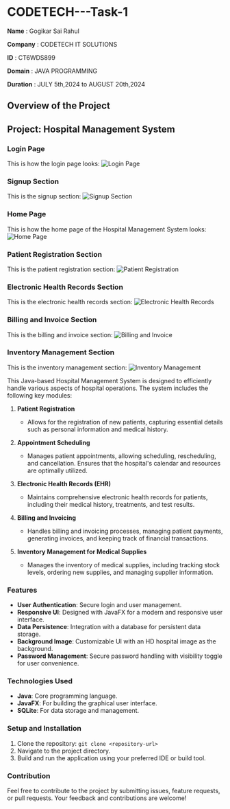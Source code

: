 # CODETECH---Task-1 
**Name** : Gogikar Sai Rahul  

**Company** : CODETECH IT SOLUTIONS  

**ID** : CT6WDS899  

**Domain** : JAVA PROGRAMMING  

**Duration** : JULY 5th,2024 to AUGUST 20th,2024  


## Overview of the Project

## Project: Hospital Management System

### Login Page
This is how the login page looks:
![Login Page](https://github.com/user-attachments/assets/7420a287-f30e-4270-96b8-5dd995f1b7c3)

### Signup Section
This is the signup section:
![Signup Section](https://github.com/user-attachments/assets/244ffa30-d31d-4cff-9faf-c40fb639632e)

### Home Page
This is how the home page of the Hospital Management System looks:
![Home Page](https://github.com/user-attachments/assets/63ab418e-5797-4dc3-a14a-a2ef46ff5c9d)

### Patient Registration Section
This is the patient registration section:
![Patient Registration](https://github.com/user-attachments/assets/b0586059-1edf-4f1b-bcd4-4c3727a4cc31)

### Electronic Health Records Section
This is the electronic health records section:
![Electronic Health Records](https://github.com/user-attachments/assets/0c5288cc-4b57-4739-842e-31ccfa9d34c7)

### Billing and Invoice Section
This is the billing and invoice section:
![Billing and Invoice](https://github.com/user-attachments/assets/5470d32c-23da-485c-9f50-b6f985c5174d)

### Inventory Management Section
This is the inventory management section:
![Inventory Management](https://github.com/user-attachments/assets/e810a59a-bc2d-495c-a00b-bb5a8951b1be)







This Java-based Hospital Management System is designed to efficiently handle various aspects of hospital operations. The system includes the following key modules:

1. **Patient Registration**
   - Allows for the registration of new patients, capturing essential details such as personal information and medical history.

2. **Appointment Scheduling**
   - Manages patient appointments, allowing scheduling, rescheduling, and cancellation. Ensures that the hospital's calendar and resources are optimally utilized.

3. **Electronic Health Records (EHR)**
   - Maintains comprehensive electronic health records for patients, including their medical history, treatments, and test results.

4. **Billing and Invoicing**
   - Handles billing and invoicing processes, managing patient payments, generating invoices, and keeping track of financial transactions.

5. **Inventory Management for Medical Supplies**
   - Manages the inventory of medical supplies, including tracking stock levels, ordering new supplies, and managing supplier information.


### Features
- **User Authentication**: Secure login and user management.
- **Responsive UI**: Designed with JavaFX for a modern and responsive user interface.
- **Data Persistence**: Integration with a database for persistent data storage.
- **Background Image**: Customizable UI with an HD hospital image as the background.
- **Password Management**: Secure password handling with visibility toggle for user convenience.

### Technologies Used
- **Java**: Core programming language.
- **JavaFX**: For building the graphical user interface.
- **SQLite**: For data storage and management.

### Setup and Installation
1. Clone the repository: `git clone <repository-url>`
2. Navigate to the project directory.
3. Build and run the application using your preferred IDE or build tool.

### Contribution
Feel free to contribute to the project by submitting issues, feature requests, or pull requests. Your feedback and contributions are welcome!

